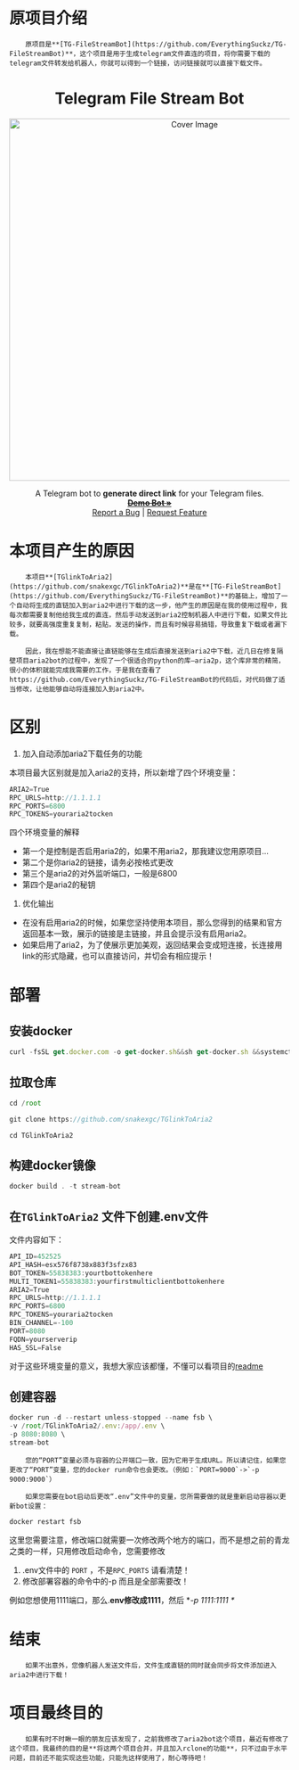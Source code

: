 # 原项目介绍

        原项目是**[TG-FileStreamBot](https://github.com/EverythingSuckz/TG-FileStreamBot)**，这个项目是用于生成telegram文件直连的项目，将你需要下载的telegram文件转发给机器人，你就可以得到一个链接，访问链接就可以直接下载文件。
        
<h1 align="center">Telegram File Stream Bot</h1>
<p align="center">
  <a href="https://github.com/EverythingSuckz/TG-FileStreamBot">
    <img src="https://socialify.git.ci/EverythingSuckz/TG-FileStreamBot/image?description=1&font=Source%20Code%20Pro&forks=1&issues=1&logo=https://telegra.ph/file/01385a9f4cf0419682b87.png&pattern=Circuit%20Board&pulls=1&stargazers=1&theme=Dark" alt="Cover Image" width="650">
  </a>
  <p align="center">
    A Telegram bot to <b>generate direct link</b> for your Telegram files.
    <br />
    <a href="https://telegram.dog/TG_FileStreamBot"><strong><s>Demo Bot »</s></strong></a>
    <br />
    <a href="https://github.com/EverythingSuckz/TG-FileStreamBot/issues">Report a Bug</a>
    |
    <a href="https://github.com/EverythingSuckz/TG-FileStreamBot/issues">Request Feature</a>
  </p>
</p>



# 本项目产生的原因

        本项目**[TGlinkToAria2](https://github.com/snakexgc/TGlinkToAria2)**是在**[TG-FileStreamBot](https://github.com/EverythingSuckz/TG-FileStreamBot)**的基础上，增加了一个自动将生成的直链加入到aria2中进行下载的这一步，他产生的原因是在我的使用过程中，我每次都需要复制他给我生成的直连，然后手动发送到aria2控制机器人中进行下载，如果文件比较多，就要高强度重复复制，粘贴，发送的操作，而且有时候容易搞错，导致重复下载或者漏下载。

        因此，我在想能不能直接让直链能够在生成后直接发送到aria2中下载，近几日在修复隔壁项目aria2bot的过程中，发现了一个很适合的python的库—aria2p，这个库非常的精简，很小的体积就能完成我需要的工作，于是我在查看了https://github.com/EverythingSuckz/TG-FileStreamBot的代码后，对代码做了适当修改，让他能够自动将连接加入到aria2中。

# 区别

1. 加入自动添加aria2下载任务的功能

本项目最大区别就是加入aria2的支持，所以新增了四个环境变量：

```jsx
ARIA2=True
RPC_URLS=http://1.1.1.1
RPC_PORTS=6800
RPC_TOKENS=youraria2tocken
```

四个环境变量的解释

- 第一个是控制是否启用aria2的，如果不用aria2，那我建议您用原项目…
- 第二个是你aria2的链接，请务必按格式更改
- 第三个是aria2的对外监听端口，一般是6800
- 第四个是aria2的秘钥
1. 优化输出
- 在没有启用aria2的时候，如果您坚持使用本项目，那么您得到的结果和官方返回基本一致，展示的链接是主链接，并且会提示没有启用aria2。
- 如果启用了aria2，为了使展示更加美观，返回结果会变成短连接，长连接用link的形式隐藏，也可以直接访问，并切会有相应提示！

# 部署

## 安装docker

```jsx
curl -fsSL get.docker.com -o get-docker.sh&&sh get-docker.sh &&systemctl enable docker&&systemctl start docker
```

## 拉取仓库

```jsx
cd /root

git clone https://github.com/snakexgc/TGlinkToAria2

cd TGlinkToAria2
```

## 构建docker镜像

```jsx
docker build . -t stream-bot
```

## 在`TGlinkToAria2` 文件下创建.env文件

文件内容如下：

```jsx
API_ID=452525
API_HASH=esx576f8738x883f3sfzx83
BOT_TOKEN=55838383:yourtbottokenhere
MULTI_TOKEN1=55838383:yourfirstmulticlientbottokenhere
ARIA2=True
RPC_URLS=http://1.1.1.1
RPC_PORTS=6800
RPC_TOKENS=youraria2tocken
BIN_CHANNEL=-100
PORT=8080
FQDN=yourserverip
HAS_SSL=False
```

对于这些环境变量的意义，我想大家应该都懂，不懂可以看项目的[readme](https://github.com/snakexgc/TGlinkToAria2/blob/main/README.md)

## 创建容器

```jsx
docker run -d --restart unless-stopped --name fsb \
-v /root/TGlinkToAria2/.env:/app/.env \
-p 8080:8080 \
stream-bot
```

        您的“PORT”变量必须与容器的公开端口一致，因为它用于生成URL。所以请记住，如果您更改了“PORT”变量，您的docker run命令也会更改。（例如：`PORT=9000`->`-p 9000:9000`）

        如果您需要在bot启动后更改“.env”文件中的变量，您所需要做的就是重新启动容器以更新bot设置：

```jsx
docker restart fsb
```

这里您需要注意，修改端口就需要一次修改两个地方的端口，而不是想之前的青龙之类的一样，只用修改启动命令，您需要修改

1. .env文件中的 `PORT` ，不是`RPC_PORTS` 请看清楚！
2. 修改部署容器的命令中的-p 而且是全部需要改！


例如您想使用1111端口，那么.**env修改成1111**，然后 **-p 1111:1111 \**

# 结束

        如果不出意外，您像机器人发送文件后，文件生成直链的同时就会同步将文件添加进入aria2中进行下载！

# 项目最终目的

        如果有时不时瞅一眼的朋友应该发现了，之前我修改了aria2bot这个项目，最近有修改了这个项目，我最终的目的是**将这两个项目合并，并且加入rclone的功能**，只不过由于水平问题，目前还不能实现这些功能，只能先这样使用了，耐心等待吧！

